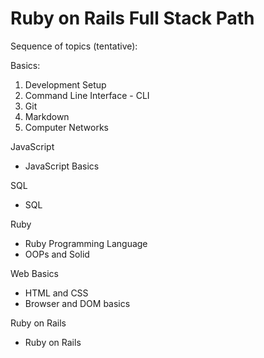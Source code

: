 # Ruby on Rails Full Stack Path

Sequence of topics (tentative):

Basics:
1. Development Setup
2. Command Line Interface - CLI
3. Git
4. Markdown
5. Computer Networks

JavaScript
- JavaScript Basics

SQL
- SQL

Ruby
- Ruby Programming Language
- OOPs and Solid

Web Basics
- HTML and CSS
- Browser and DOM basics

Ruby on Rails
- Ruby on Rails
